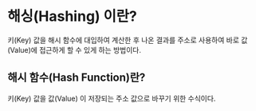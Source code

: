 # 해싱(Hashing) 이란?
키(Key) 값을 해시 함수에 대입하여 계산한 후 나온 결과를 주소로 사용하여 바로 값(Value)에 접근하게 할 수 있게 하는 방법이다.

## 해시 함수(Hash Function)란?
키(Key) 값을 값(Value) 이 저장되는 주소 값으로 바꾸기 위한 수식이다.

